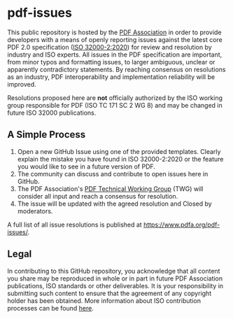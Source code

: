 # pdf-issues

This public repository is hosted by the [PDF Association](https://www.pdfa.org) in order to provide developers with a means of openly reporting issues against the latest core PDF 2.0 specification ([ISO 32000-2:2020](https://www.iso.org/standard/75839.html)) for review and resolution by industry and ISO experts. All issues in the PDF specification are important, from minor typos and formatting issues, to larger ambiguous, unclear or apparently contradictory statements. By reaching consensus on resolutions as an industry, PDF interoperability and implementation reliability will be improved.  

Resolutions proposed here are **not** officially authorized by the ISO working group responsible for PDF (ISO TC 171 SC 2 WG 8) and may be changed in future ISO 32000 publications. 

## A Simple Process
1. Open a new GitHub Issue using one of the provided templates. Clearly explain the mistake you have found in ISO 32000-2:2020 or the feature you would like to see in a future version of PDF. 
2. The community can discuss and contribute to open issues here in GitHub.
3. The PDF Association's [PDF Technical Working Group](https://www.pdfa.org/community/pdf-technical-working-group/) (TWG) will consider all input and reach a consensus for resolution.
4. The issue will be updated with the agreed resolution and Closed by moderators. 

A full list of all issue resolutions is published at https://www.pdfa.org/pdf-issues/.

## Legal
In contributing to this GitHub repository, you acknowledge that all content you share may be reproduced in whole or in part in future PDF Association publications, ISO standards or other deliverables. It is your responsibility in submitting such content to ensure that the agreement of any copyright holder has been obtained. More information about ISO contribution processes can be found [here](https://www.iso.org/publication/PUB100037.html).  
